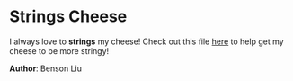 # Strings Cheese
I always love to **strings** my cheese! Check out this file [here](strings-cheese) to help get my cheese to be more stringy!

**Author**: Benson Liu
